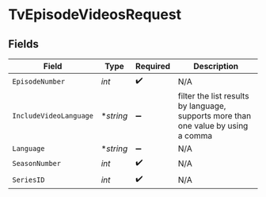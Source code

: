 # TvEpisodeVideosRequest


## Fields

| Field                                                                              | Type                                                                               | Required                                                                           | Description                                                                        |
| ---------------------------------------------------------------------------------- | ---------------------------------------------------------------------------------- | ---------------------------------------------------------------------------------- | ---------------------------------------------------------------------------------- |
| `EpisodeNumber`                                                                    | *int*                                                                              | :heavy_check_mark:                                                                 | N/A                                                                                |
| `IncludeVideoLanguage`                                                             | **string*                                                                          | :heavy_minus_sign:                                                                 | filter the list results by language, supports more than one value by using a comma |
| `Language`                                                                         | **string*                                                                          | :heavy_minus_sign:                                                                 | N/A                                                                                |
| `SeasonNumber`                                                                     | *int*                                                                              | :heavy_check_mark:                                                                 | N/A                                                                                |
| `SeriesID`                                                                         | *int*                                                                              | :heavy_check_mark:                                                                 | N/A                                                                                |